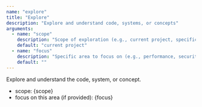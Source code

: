```yaml
---
name: "explore"
title: "Explore"
description: "Explore and understand code, systems, or concepts"
arguments:
  - name: "scope"
    description: "Scope of exploration (e.g., current project, specific module, system). Default: current project"
    default: "current project"
  - name: "focus"
    description: "Specific area to focus on (e.g., performance, security, architecture). Default: no specific focus"
    default: ""
---
```


Explore and understand the code, system, or concept.

- scope: {scope}
- focus on this area (if provided): {focus}
